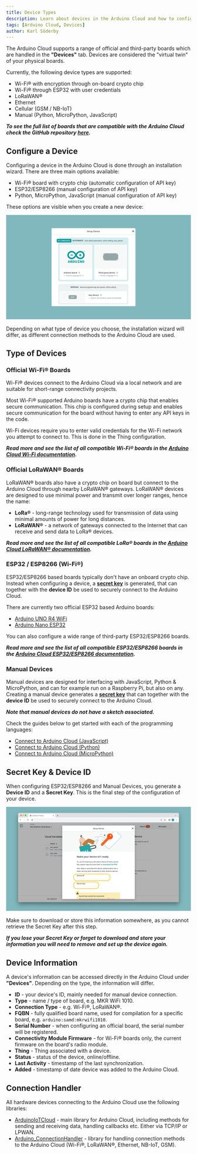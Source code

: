 ```yaml
---
title: Device Types
description: Learn about devices in the Arduino Cloud and how to configure them.
tags: [Arduino Cloud, Devices]
author: Karl Söderby
---
```


The Arduino Cloud supports a range of official and third-party boards which are handled in the **"Devices"** tab. Devices are considered the "virtual twin" of your physical boards.

Currently, the following device types are supported:
- Wi-Fi® with encryption through on-board crypto chip
- Wi-Fi® through ESP32 with user credentials
- LoRaWAN®
- Ethernet
- Cellular (GSM / NB-IoT)
- Manual (Python, MicroPython, JavaScript)

***To see the full list of boards that are compatible with the Arduino Cloud check the GitHub repository [here](https://github.com/arduino-libraries/ArduinoIoTCloud?tab=readme-ov-file#what).*** 

## Configure a Device

Configuring a device in the Arduino Cloud is done through an installation wizard. There are three main options available:
- Wi-Fi® board with crypto chip (automatic configuration of API key)
- ESP32/ESP8266 (manual configuration of API key)
- Python, MicroPython, JavaScript (manual configuration of API key)

These options are visible when you create a new device:

![Device options.](assets/device-type.png)

Depending on what type of device you choose, the installation wizard will differ, as different connection methods to the Arduino Cloud are used.

## Type of Devices

### Official Wi-Fi® Boards

Wi-Fi® devices connect to the Arduino Cloud via a local network and are suitable for short-range connectivity projects.

Most Wi-Fi® supported Arduino boards have a crypto chip that enables secure communication. This chip is configured during setup and enables secure communication for the board without having to enter any API keys in the code.

Wi-Fi devices require you to enter valid credentials for the Wi-Fi network you attempt to connect to. This is done in the Thing configuration. 

***Read more and see the list of all compatible Wi-Fi® boards in the [Arduino Cloud Wi-Fi documentation](/arduino-cloud/hardware/wifi).***

### Official LoRaWAN® Boards

LoRaWAN® boards also have a crypto chip on board but connect to the Arduino Cloud through nearby LoRaWAN® gateways. LoRaWAN® devices are designed to use minimal power and transmit over longer ranges, hence the name:
- **LoRa®** - long-range technology used for transmission of data using minimal amounts of power for long distances.
- **LoRaWAN®** - a network of gateways connected to the Internet that can receive and send data to LoRa® devices.

***Read more and see the list of all compatible LoRa® boards in the [Arduino Cloud LoRaWAN® documentation](/arduino-cloud/hardware/lora).***

### ESP32 / ESP8266 (Wi-Fi®)

ESP32/ESP8266 based boards typically don't have an onboard crypto chip. Instead when configuring a device, a **[secret key](#secret-key--device-id)** is generated, that can together with the **device ID** be used to securely connect to the Arduino Cloud.

There are currently two official ESP32 based Arduino boards:
- [Arduino UNO R4 WiFi](https://store.arduino.cc/products/uno-r4-wifi)
- [Arduino Nano ESP32](https://store.arduino.cc/products/nano-esp32)

You can also configure a wide range of third-party ESP32/ESP8266 boards.

***Read more and see the list of all compatible ESP32/ESP8266 boards in the [Arduino Cloud ESP32/ESP8266 documentation](/arduino-cloud/hardware/wifi#configure-esp-boards).***

### Manual Devices

Manual devices are designed for interfacing with JavaScript, Python & MicroPython, and can for example run on a Raspberry Pi, but also on any. Creating a manual device generates a **[secret key](#secret-key--device-id)** that can together with the **device ID** be used to securely connect to the Arduino Cloud.

***Note that manual devices do not have a sketch associated.***

Check the guides below to get started with each of the programming languages:

- [Connect to Arduino Cloud (JavaScript)](/arduino-cloud/guides/javascript)
- [Connect to Arduino Cloud (Python)](/arduino-cloud/guides/python)
- [Connect to Arduino Cloud (MicroPython)](/arduino-cloud/guides/micropython)

## Secret Key & Device ID

When configuring ESP32/ESP8266 and Manual Devices, you generate a **Device ID** and a **Secret Key**. This is the final step of the configuration of your device.

![Your Device ID / Secret Key.](assets/device-key.png)

Make sure to download or store this information somewhere, as you cannot retrieve the Secret Key after this step.

***If you lose your Secret Key or forget to download and store your information you will need to remove and set up the device again.***

## Device Information

A device's information can be accessed directly in the Arduino Cloud under **"Devices"**. Depending on the type, the information will differ.

- **ID** - your device's ID, mainly needed for manual device connection.
- **Type** - name / type of board, e.g. MKR WiFi 1010.
- **Connection Type** - e.g. Wi-Fi®, LoRaWAN®.
- **FQBN** - fully qualified board name, used for compilation for a specific board, e.g. `arduino:samd:mkrwifi1010`.
- **Serial Number** - when configuring an official board, the serial number will be registered.
- **Connectivity Module Firmware** - for Wi-Fi® boards only, the current firmware on the board's radio module.
- **Thing** - Thing associated with a device.
- **Status** - status of the device, online/offline.
- **Last Activity** - timestamp of the last synchronization.
- **Added** - timestamp of date device was added to the Arduino Cloud.

## Connection Handler

All hardware devices connecting to the Arduino Cloud use the following libraries:
- [ArduinoIoTCloud](https://github.com/arduino-libraries/ArduinoIoTCloud) - main library for Arduino Cloud, including methods for sending and receiving data, handling callbacks etc. Either via TCP/IP or LPWAN.
- [Arduino_ConnectionHandler](https://github.com/arduino-libraries/Arduino_ConnectionHandler) - library for handling connection methods to the Arduino Cloud (Wi-Fi®, LoRaWAN®, Ethernet, NB-IoT, GSM).
